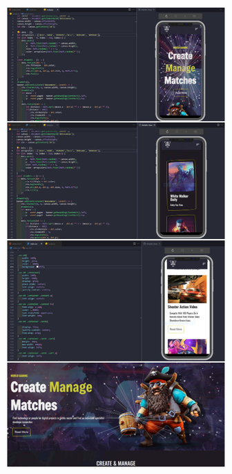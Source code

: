 ![Logo](https://github.com/Ou319/gaming-web-site/blob/main/capture/img1.PNG)
![Logo](https://github.com/Ou319/gaming-web-site/blob/main/capture/img2.PNG)
![Logo](https://github.com/Ou319/gaming-web-site/blob/main/capture/img3.PNG)
![Logo](https://github.com/Ou319/gaming-web-site/blob/main/capture/img4.PNG)
